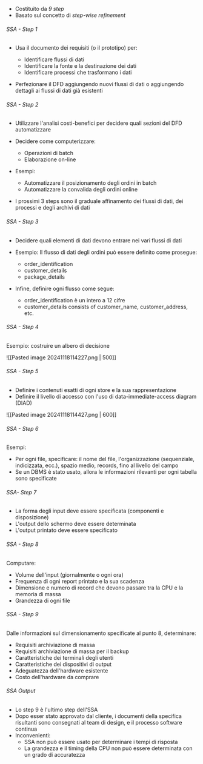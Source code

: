 - Costituito da *9 step*
- Basato sul concetto di *step-wise refinement*

###### SSA - Step 1
- Usa il documento dei requisiti (o il prototipo) per:
	- Identificare flussi di dati
	- Identificare la fonte e la destinazione dei dati 
	- Identificare processi che trasformano i dati

- Perfezionare il DFD aggiungendo nuovi flussi di dati o aggiungendo dettagli ai flussi di dati già esistenti


###### SSA - Step 2
- Utilizzare l'analisi costi-benefici per decidere quali sezioni del DFD automatizzare
- Decidere come computerizzare:
	- Operazioni di batch
	- Elaborazione on-line

- Esempi:
	- Automatizzare il posizionamento degli ordini in batch
	- Automatizzare la convalida degli ordini online

- I prossimi 3 steps sono il graduale affinamento dei flussi di dati, dei processi e degli archivi di dati


###### SSA - Step 3
- Decidere quali elementi di dati devono entrare nei vari flussi di dati
- Esempio: Il flusso di dati degli ordini può essere definito come prosegue:
	- order_identification
	- customer_details
	- package_details

- Infine, definire ogni flusso come segue:
	- order_identification è un intero a 12 cifre
	- customer_details consists of customer_name, customer_address, etc.


###### SSA - Step 4
Esempio: costruire un albero di decisione

![[Pasted image 20241118114227.png | 500]]



###### SSA - Step 5
- Definire i contenuti esatti di ogni store e la sua rappresentazione 
- Definire il livello di accesso con l'uso di data-immediate-access diagram (DIAD)

![[Pasted image 20241118114427.png | 600]]


###### SSA - Step 6
Esempi:
- Per ogni file, specificare: il nome del file, l'organizzazione (sequenziale, indicizzata, ecc.), spazio medio, records, fino al livello del campo
- Se un DBMS è stato usato, allora le informazioni rilevanti per ogni tabella sono specificate



###### SSA- Step 7
- La forma degli input deve essere specificata (componenti e disposizione)
- L'output dello schermo deve essere determinata
- L'output printato deve essere specificato 



###### SSA - Step 8
Computare:
- Volume dell'input (giornalmente o ogni ora)
- Frequenza di ogni report printato e la sua scadenza
- Dimensione e numero di record che devono passare tra la CPU e la memoria di massa
- Grandezza di ogni file



###### SSA - Step 9
Dalle informazioni sul dimensionamento specificate al punto 8, determinare:
- Requisiti archiviazione di massa
- Requisiti archiviazione di massa per il backup
- Caratteristiche dei terminali degli utenti
- Caratteristiche dei dispositivi di output
- Adeguatezza dell'hardware esistente
- Costo dell'hardware da comprare


###### SSA Output
- Lo step 9 è l'ultimo step dell'SSA
- Dopo esser stato approvato dal cliente, i documenti della specifica risultanti sono consegnati al team di design, e il processo software continua
- Inconvenienti:
	- SSA non può essere usato per determinare i tempi di risposta
	- La grandezza e il timing della CPU non può essere determinata con un grado di accuratezza

